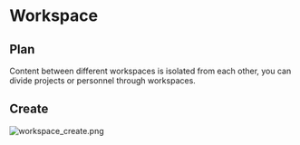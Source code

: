 # Workspace

## Plan
Content between different workspaces is isolated from each other, you can divide projects or personnel through workspaces.

## Create
![workspace_create.png](/dev/guide/images/workspace_create.png)